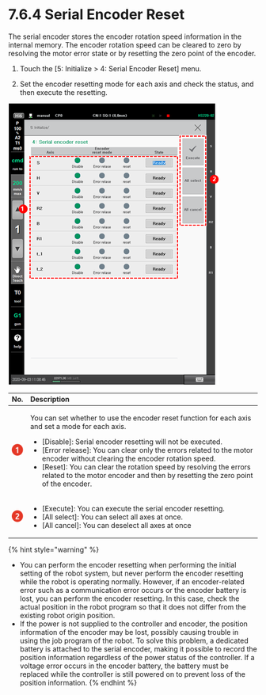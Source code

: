 # 7.6.4 Serial Encoder Reset

The serial encoder stores the encoder rotation speed information in the internal memory. The encoder rotation speed can be cleared to zero by resolving the motor error state or by resetting the zero point of the encoder.

1.	Touch the \[5: Initialize &gt; 4: Serial Encoder Reset\] menu.

2.	Set the encoder resetting mode for each axis and check the status, and then execute the resetting.

![](../../.gitbook/assets/image%20%28504%29.png)

<table>
  <thead>
    <tr>
      <th style="text-align:left">No.</th>
      <th style="text-align:left">Description</th>
    </tr>
  </thead>
  <tbody>
    <tr>
      <td style="text-align:left">
        <img src="../../.gitbook/assets/c1.png" alt/>
      </td>
      <td style="text-align:left">
        <p>You can set whether to use the encoder reset function for each axis and
          set a mode for each axis.</p>
        <ul>
          <li>[Disable]: Serial encoder resetting will not be executed.</li>
          <li>[Error release]: You can clear only the errors related to the motor encoder
            without clearing the encoder rotation speed.</li>
          <li>[Reset]: You can clear the rotation speed by resolving the errors related
            to the motor encoder and then by resetting the zero point of the encoder.</li>
        </ul>
      </td>
    </tr>
    <tr>
      <td style="text-align:left">
        <img src="../../.gitbook/assets/c2.png" alt/>
      </td>
      <td style="text-align:left">
        <ul>
          <li>[Execute]: You can execute the serial encoder resetting.</li>
          <li>[All select]: You can select all axes at once.</li>
          <li>[All cancel]: You can deselect all axes at once</li>
        </ul>
      </td>
    </tr>
  </tbody>
</table>

{% hint style="warning" %}
* You can perform the encoder resetting when performing the initial setting of the robot system, but never perform the encoder resetting while the robot is operating normally. However, if an encoder-related error such as a communication error occurs or the encoder battery is lost, you can perform the encoder resetting. In this case, check the actual position in the robot program so that it does not differ from the existing robot origin position.
* If the power is not supplied to the controller and encoder, the position information of the encoder may be lost, possibly causing trouble in using the job program of the robot. To solve this problem, a dedicated battery is attached to the serial encoder, making it possible to record the position information regardless of the power status of the controller. If a voltage error occurs in the encoder battery, the battery must be replaced while the controller is still powered on to prevent loss of the position information.
{% endhint %}



